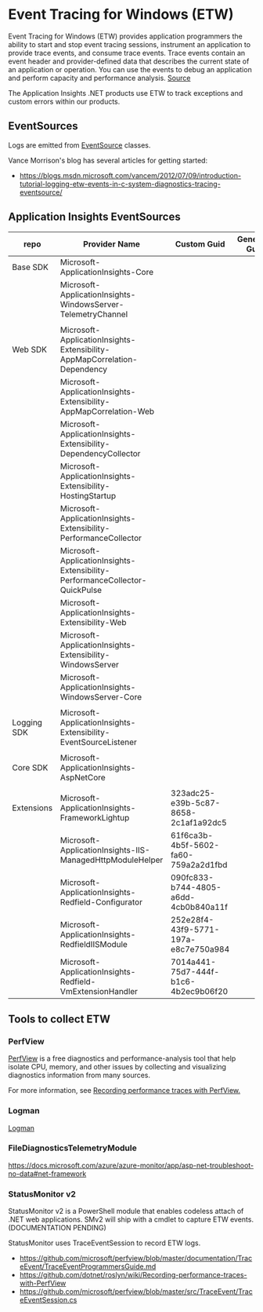 # Event Tracing for Windows (ETW)

Event Tracing for Windows (ETW) provides application programmers the ability to start and stop event tracing sessions, instrument an application to provide trace events, and consume trace events. Trace events contain an event header and provider-defined data that describes the current state of an application or operation. You can use the events to debug an application and perform capacity and performance analysis. [Source](https://docs.microsoft.com/windows/desktop/etw/event-tracing-portal)

The Application Insights .NET products use ETW to track exceptions and custom errors within our products.


## EventSources

Logs are emitted from [EventSource](https://docs.microsoft.com/dotnet/api/system.diagnostics.tracing.eventsource?view=netframework-4.8) classes.

Vance Morrison's blog has several articles for getting started:
- https://blogs.msdn.microsoft.com/vancem/2012/07/09/introduction-tutorial-logging-etw-events-in-c-system-diagnostics-tracing-eventsource/

## Application Insights EventSources

| repo        	| Provider Name                                                               	| Custom Guid                          	| Generated Guid? 	|
|-------------	|-----------------------------------------------------------------------------	|--------------------------------------	|-----------------	|
| Base SDK    	| Microsoft-ApplicationInsights-Core                                          	|                                      	|                 	|
|             	| Microsoft-ApplicationInsights-WindowsServer-TelemetryChannel                	|                                      	|                 	|
|             	|                                                                             	|                                      	|                 	|
| Web SDK     	| Microsoft-ApplicationInsights-Extensibility-AppMapCorrelation-Dependency    	|                                      	|                 	|
|             	| Microsoft-ApplicationInsights-Extensibility-AppMapCorrelation-Web           	|                                      	|                 	|
|             	| Microsoft-ApplicationInsights-Extensibility-DependencyCollector             	|                                      	|                 	|
|             	| Microsoft-ApplicationInsights-Extensibility-HostingStartup                  	|                                      	|                 	|
|             	| Microsoft-ApplicationInsights-Extensibility-PerformanceCollector            	|                                      	|                 	|
|             	| Microsoft-ApplicationInsights-Extensibility-PerformanceCollector-QuickPulse 	|                                      	|                 	|
|             	| Microsoft-ApplicationInsights-Extensibility-Web                             	|                                      	|                 	|
|             	| Microsoft-ApplicationInsights-Extensibility-WindowsServer                   	|                                      	|                 	|
|             	| Microsoft-ApplicationInsights-WindowsServer-Core                            	|                                      	|                 	|
|             	|                                                                             	|                                      	|                 	|
| Logging SDK 	| Microsoft-ApplicationInsights-Extensibility-EventSourceListener             	|                                      	|                 	|
|             	|                                                                             	|                                      	|                 	|
| Core SDK    	| Microsoft-ApplicationInsights-AspNetCore                                    	|                                      	|                 	|
|             	|                                                                             	|                                      	|                 	|
| Extensions  	| Microsoft-ApplicationInsights-FrameworkLightup                              	| 323adc25-e39b-5c87-8658-2c1af1a92dc5 	|                 	|
|             	| Microsoft-ApplicationInsights-IIS-ManagedHttpModuleHelper                   	| 61f6ca3b-4b5f-5602-fa60-759a2a2d1fbd 	|                 	|
|             	| Microsoft-ApplicationInsights-Redfield-Configurator                         	| 090fc833-b744-4805-a6dd-4cb0b840a11f 	|                 	|
|             	| Microsoft-ApplicationInsights-RedfieldIISModule                             	| 252e28f4-43f9-5771-197a-e8c7e750a984 	|                 	|
|             	| Microsoft-ApplicationInsights-Redfield-VmExtensionHandler                   	| 7014a441-75d7-444f-b1c6-4b2ec9b06f20 	|                 	|




## Tools to collect ETW

### PerfView

[PerfView](https://github.com/Microsoft/perfview) is a free diagnostics and performance-analysis tool that help isolate CPU, memory, and other issues by collecting and visualizing diagnostics information from many sources.

For more information, see [Recording performance traces with PerfView.](https://github.com/dotnet/roslyn/wiki/Recording-performance-traces-with-PerfView)

### Logman

[Logman](https://docs.microsoft.com/en-us/windows-server/administration/windows-commands/logman)

### FileDiagnosticsTelemetryModule

https://docs.microsoft.com/azure/azure-monitor/app/asp-net-troubleshoot-no-data#net-framework

### StatusMonitor v2

StatusMonitor v2 is a PowerShell module that enables codeless attach of .NET web applications.
SMv2 will ship with a cmdlet to capture ETW events. (DOCUMENTATION PENDING)

StatusMonitor uses TraceEventSession to record ETW logs.
- https://github.com/microsoft/perfview/blob/master/documentation/TraceEvent/TraceEventProgrammersGuide.md
- https://github.com/dotnet/roslyn/wiki/Recording-performance-traces-with-PerfView
- https://github.com/microsoft/perfview/blob/master/src/TraceEvent/TraceEventSession.cs

